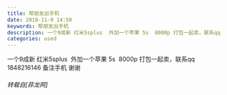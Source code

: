 ```yaml
---
title: 帮朋友出手机
date: 2018-11-9 14:50
keywords: 帮朋友出手机
description: 一个9成新 红米5splus  外加一个苹果 5s  8000p 打包一起卖，联系qq 1848216146 备注手机 谢谢
categories: used
---
```

<td class="t_f" id="postmessage_2244540">

一个9成新 红米5splus  外加一个苹果 5s  8000p 打包一起卖，联系qq 1848216146 备注手机 谢谢</td>
###### 转载自[菲龙网]